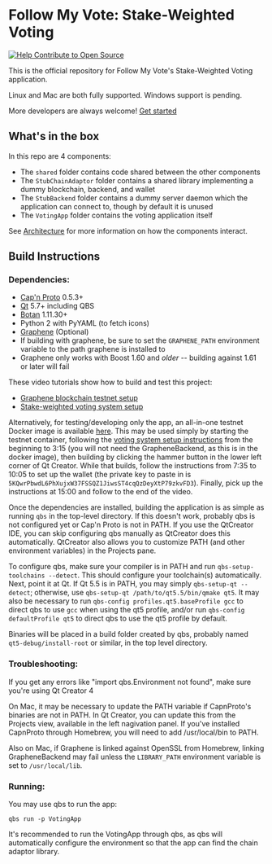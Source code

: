 Follow My Vote: Stake-Weighted Voting
========

[![Help Contribute to Open Source](https://www.codetriage.com/followmyvote/stakeweightedvoting/badges/users.svg)](https://www.codetriage.com/followmyvote/stakeweightedvoting)

This is the official repository for Follow My Vote's Stake-Weighted Voting application.

Linux and Mac are both fully supported. Windows support is pending.

More developers are always welcome! [Get started](https://followmyvote.com/code-contributors/)

## What's in the box
In this repo are 4 components:

- The `shared` folder contains code shared between the other components
- The `StubChainAdaptor` folder contains a shared library implementing a dummy blockchain, backend, and wallet
- The `StubBackend` folder contains a dummy server daemon which the application can connect to, though by default it is unused
- The `VotingApp` folder contains the voting application itself

See [Architecture](Architecture.md) for more information on how the components interact.

## Build Instructions
### Dependencies:
- [Cap'n Proto](https://capnproto.org) 0.5.3+
- [Qt](https://qt.io) 5.7+ including QBS
- [Botan](https://botan.randombit.net) 1.11.30+
- Python 2 with PyYAML (to fetch icons)
- [Graphene](https://github.com/followmyvote/graphene) (Optional)
 - If building with graphene, be sure to set the `GRAPHENE_PATH` environment variable to the path graphene is installed to
 - Graphene only works with Boost 1.60 and *older* -- building against 1.61 or later will fail

These video tutorials show how to build and test this project:
 - [Graphene blockchain testnet setup](https://youtu.be/7ETrFkZ9LM0)
 - [Stake-weighted voting system setup](https://youtu.be/IkXC0-Mp3vg)

Alternatively, for testing/developing only the app, an all-in-one testnet Docker image is available [here](https://hub.docker.com/r/followmyvote/docker-testnet/). This may be used simply by starting the testnet container, following the [voting system setup instructions](https://youtu.be/IkXC0-Mp3vg) from the beginning to 3:15 (you will not need the GrapheneBackend, as this is in the docker image), then building by clicking the hammer button in the lower left corner of Qt Creator. While that builds, follow the instructions from 7:35 to 10:05 to set up the wallet (the private key to paste in is `5KQwrPbwdL6PhXujxW37FSSQZ1JiwsST4cqQzDeyXtP79zkvFD3`). Finally, pick up the instructions at 15:00 and follow to the end of the video.

Once the dependencies are installed, building the application is as simple as running `qbs` in the top-level directory. If this doesn't work, probably qbs is not configured yet or Cap'n Proto is not in PATH. If you use the QtCreator IDE, you can skip configuring qbs manually as QtCreator does this automatically. QtCreator also allows you to customize PATH (and other environment variables) in the Projects pane.

To configure qbs, make sure your compiler is in PATH and run `qbs-setup-toolchains --detect`. This should configure your toolchain(s) automatically. Next, point it at Qt. If Qt 5.5 is in PATH, you may simply `qbs-setup-qt --detect`; otherwise, use `qbs-setup-qt /path/to/qt5.5/bin/qmake qt5`. It may also be necessary to run `qbs-config profiles.qt5.baseProfile gcc` to direct qbs to use `gcc` when using the qt5 profile, and/or run `qbs-config defaultProfile qt5` to direct qbs to use the qt5 profile by default.

Binaries will be placed in a build folder created by qbs, probably named `qt5-debug/install-root` or similar, in the top level directory.

### Troubleshooting:
If you get any errors like "import qbs.Environment not found", make sure you're using Qt Creator 4

On Mac, it may be necessary to update the PATH variable if CapnProto's binaries are not in PATH. In Qt Creator, you can update this from the Projects view, available in the left nagivation panel. If you've installed CapnProto through Homebrew, you will need to add /usr/local/bin to PATH.

Also on Mac, if Graphene is linked against OpenSSL from Homebrew, linking GrapheneBackend may fail unless the `LIBRARY_PATH` environment variable is set to `/usr/local/lib`.

### Running:
You may use qbs to run the app:

	qbs run -p VotingApp

It's recommended to run the VotingApp through qbs, as qbs will automatically configure the environment so that the app can find the chain adaptor library.
